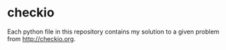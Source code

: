 # checkio
Each python file in this repository contains my solution to a given problem from http://checkio.org.
